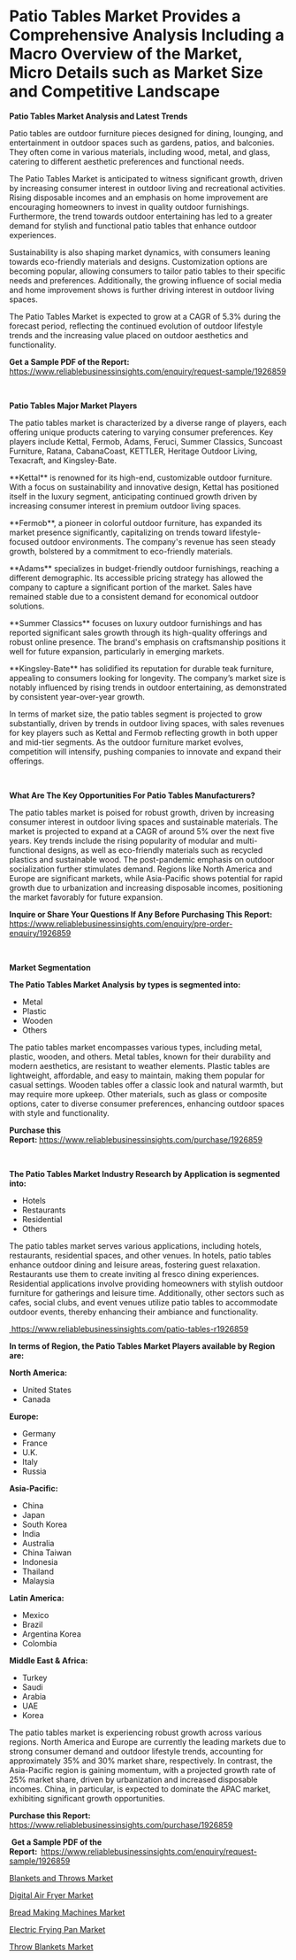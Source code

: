 <p><h1>Patio Tables Market Provides a Comprehensive Analysis Including a Macro Overview of the Market, Micro Details such as Market Size and Competitive Landscape</h1></p><p><strong>Patio Tables Market Analysis and Latest Trends</strong></p>
<p><p>Patio tables are outdoor furniture pieces designed for dining, lounging, and entertainment in outdoor spaces such as gardens, patios, and balconies. They often come in various materials, including wood, metal, and glass, catering to different aesthetic preferences and functional needs.</p><p>The Patio Tables Market is anticipated to witness significant growth, driven by increasing consumer interest in outdoor living and recreational activities. Rising disposable incomes and an emphasis on home improvement are encouraging homeowners to invest in quality outdoor furnishings. Furthermore, the trend towards outdoor entertaining has led to a greater demand for stylish and functional patio tables that enhance outdoor experiences.</p><p>Sustainability is also shaping market dynamics, with consumers leaning towards eco-friendly materials and designs. Customization options are becoming popular, allowing consumers to tailor patio tables to their specific needs and preferences. Additionally, the growing influence of social media and home improvement shows is further driving interest in outdoor living spaces.</p><p>The Patio Tables Market is expected to grow at a CAGR of 5.3% during the forecast period, reflecting the continued evolution of outdoor lifestyle trends and the increasing value placed on outdoor aesthetics and functionality.</p></p>
<p><strong>Get a Sample PDF of the Report:&nbsp;</strong> <a href="https://www.reliablebusinessinsights.com/enquiry/request-sample/1926859?utm_campaign=60&utm_medium=2&utm_source=Github&utm_content=ia&utm_term=08022025&utm_id=patio-tables">https://www.reliablebusinessinsights.com/enquiry/request-sample/1926859</a></p>
<p>&nbsp;</p>
<p><strong>Patio Tables Major Market Players</strong></p>
<p><p>The patio tables market is characterized by a diverse range of players, each offering unique products catering to varying consumer preferences. Key players include Kettal, Fermob, Adams, Feruci, Summer Classics, Suncoast Furniture, Ratana, CabanaCoast, KETTLER, Heritage Outdoor Living, Texacraft, and Kingsley-Bate.</p><p>**Kettal** is renowned for its high-end, customizable outdoor furniture. With a focus on sustainability and innovative design, Kettal has positioned itself in the luxury segment, anticipating continued growth driven by increasing consumer interest in premium outdoor living spaces.</p><p>**Fermob**, a pioneer in colorful outdoor furniture, has expanded its market presence significantly, capitalizing on trends toward lifestyle-focused outdoor environments. The company's revenue has seen steady growth, bolstered by a commitment to eco-friendly materials.</p><p>**Adams** specializes in budget-friendly outdoor furnishings, reaching a different demographic. Its accessible pricing strategy has allowed the company to capture a significant portion of the market. Sales have remained stable due to a consistent demand for economical outdoor solutions.</p><p>**Summer Classics** focuses on luxury outdoor furnishings and has reported significant sales growth through its high-quality offerings and robust online presence. The brand's emphasis on craftsmanship positions it well for future expansion, particularly in emerging markets.</p><p>**Kingsley-Bate** has solidified its reputation for durable teak furniture, appealing to consumers looking for longevity. The company’s market size is notably influenced by rising trends in outdoor entertaining, as demonstrated by consistent year-over-year growth.</p><p>In terms of market size, the patio tables segment is projected to grow substantially, driven by trends in outdoor living spaces, with sales revenues for key players such as Kettal and Fermob reflecting growth in both upper and mid-tier segments. As the outdoor furniture market evolves, competition will intensify, pushing companies to innovate and expand their offerings.</p></p>
<p>&nbsp;</p>
<p><strong>What Are The Key Opportunities For Patio Tables Manufacturers?</strong></p>
<p><p>The patio tables market is poised for robust growth, driven by increasing consumer interest in outdoor living spaces and sustainable materials. The market is projected to expand at a CAGR of around 5% over the next five years. Key trends include the rising popularity of modular and multi-functional designs, as well as eco-friendly materials such as recycled plastics and sustainable wood. The post-pandemic emphasis on outdoor socialization further stimulates demand. Regions like North America and Europe are significant markets, while Asia-Pacific shows potential for rapid growth due to urbanization and increasing disposable incomes, positioning the market favorably for future expansion.</p></p>
<p><strong>Inquire or Share Your Questions If Any Before Purchasing This Report:</strong> <a href="https://www.reliablebusinessinsights.com/enquiry/pre-order-enquiry/1926859?utm_campaign=60&utm_medium=2&utm_source=Github&utm_content=ia&utm_term=08022025&utm_id=patio-tables">https://www.reliablebusinessinsights.com/enquiry/pre-order-enquiry/1926859</a></p>
<p>&nbsp;</p>
<p><strong>Market Segmentation</strong></p>
<p><strong>The Patio Tables Market Analysis by types is segmented into:</strong></p>
<p><ul><li>Metal</li><li>Plastic</li><li>Wooden</li><li>Others</li></ul></p>
<p><p>The patio tables market encompasses various types, including metal, plastic, wooden, and others. Metal tables, known for their durability and modern aesthetics, are resistant to weather elements. Plastic tables are lightweight, affordable, and easy to maintain, making them popular for casual settings. Wooden tables offer a classic look and natural warmth, but may require more upkeep. Other materials, such as glass or composite options, cater to diverse consumer preferences, enhancing outdoor spaces with style and functionality.</p></p>
<p><strong>Purchase this Report:&nbsp;</strong><a href="https://www.reliablebusinessinsights.com/purchase/1926859?utm_campaign=60&utm_medium=2&utm_source=Github&utm_content=ia&utm_term=08022025&utm_id=patio-tables">https://www.reliablebusinessinsights.com/purchase/1926859</a></p>
<p>&nbsp;</p>
<p><strong>The Patio Tables Market Industry Research by Application is segmented into:</strong></p>
<p><ul><li>Hotels</li><li>Restaurants</li><li>Residential</li><li>Others</li></ul></p>
<p><p>The patio tables market serves various applications, including hotels, restaurants, residential spaces, and other venues. In hotels, patio tables enhance outdoor dining and leisure areas, fostering guest relaxation. Restaurants use them to create inviting al fresco dining experiences. Residential applications involve providing homeowners with stylish outdoor furniture for gatherings and leisure time. Additionally, other sectors such as cafes, social clubs, and event venues utilize patio tables to accommodate outdoor events, thereby enhancing their ambiance and functionality.</p></p>
<p><a href="https://www.reliablebusinessinsights.com/patio-tables-r1926859?utm_campaign=60&utm_medium=2&utm_source=Github&utm_content=ia&utm_term=08022025&utm_id=patio-tables">&nbsp;https://www.reliablebusinessinsights.com/patio-tables-r1926859</a></p>
<p><strong>In terms of Region, the Patio Tables Market Players available by Region are:</strong></p>
<p>
    <p> <strong> North America: </strong>
        <ul>
            <li>United States</li>
            <li>Canada</li>
        </ul>
        </p> 
    <p> <strong> Europe: </strong>
        <ul>
            <li>Germany</li>
            <li>France</li>
            <li>U.K.</li>
            <li>Italy</li>
            <li>Russia</li>
        </ul>
        </p> 
    <p> <strong> Asia-Pacific: </strong>
        <ul>
            <li>China</li>
            <li>Japan</li>
            <li>South Korea</li>
            <li>India</li>
            <li>Australia</li>
            <li>China Taiwan</li>
            <li>Indonesia</li>
            <li>Thailand</li>
            <li>Malaysia</li>
        </ul>
        </p> 
    <p> <strong> Latin America: </strong>
        <ul>
            <li>Mexico</li>
            <li>Brazil</li>
            <li>Argentina Korea</li>
            <li>Colombia</li>
        </ul>
        </p> 
    <p> <strong> Middle East & Africa: </strong>
        <ul>
            <li>Turkey</li>
            <li>Saudi</li>
            <li>Arabia</li>
            <li>UAE</li>
            <li>Korea</li>
        </ul>
    </p>
    </p>
<p><p>The patio tables market is experiencing robust growth across various regions. North America and Europe are currently the leading markets due to strong consumer demand and outdoor lifestyle trends, accounting for approximately 35% and 30% market share, respectively. In contrast, the Asia-Pacific region is gaining momentum, with a projected growth rate of 25% market share, driven by urbanization and increased disposable incomes. China, in particular, is expected to dominate the APAC market, exhibiting significant growth opportunities.</p></p>
<p><strong>Purchase this Report: </strong><a href="https://www.reliablebusinessinsights.com/purchase/1926859?utm_campaign=60&utm_medium=2&utm_source=Github&utm_content=ia&utm_term=08022025&utm_id=patio-tables">https://www.reliablebusinessinsights.com/purchase/1926859</a></p>
<p>&nbsp;<strong>Get a Sample PDF of the Report:&nbsp;&nbsp;</strong><a href="https://www.reliablebusinessinsights.com/enquiry/request-sample/1926859?utm_campaign=60&utm_medium=2&utm_source=Github&utm_content=ia&utm_term=08022025&utm_id=patio-tables">https://www.reliablebusinessinsights.com/enquiry/request-sample/1926859</a></p>
<p><strong></strong></p>
<p><p><a href="https://github.com/bezdanteniz/Market-Research-Report-List-1/blob/main/blankets-and-throws-market.md?utm_campaign=60&utm_medium=2&utm_source=Github&utm_content=ia&utm_term=08022025&utm_id=patio-tables">Blankets and Throws Market</a></p><p><a href="https://github.com/iceknahomi/Market-Research-Report-List-1/blob/main/digital-air-fryer-market.md?utm_campaign=60&utm_medium=2&utm_source=Github&utm_content=ia&utm_term=08022025&utm_id=patio-tables">Digital Air Fryer Market</a></p><p><a href="https://github.com/tjoensfibich/Market-Research-Report-List-1/blob/main/bread-making-machines-market.md?utm_campaign=60&utm_medium=2&utm_source=Github&utm_content=ia&utm_term=08022025&utm_id=patio-tables">Bread Making Machines Market</a></p><p><a href="https://github.com/rebheelder/Market-Research-Report-List-1/blob/main/electric-frying-pan-market.md?utm_campaign=60&utm_medium=2&utm_source=Github&utm_content=ia&utm_term=08022025&utm_id=patio-tables">Electric Frying Pan Market</a></p><p><a href="https://github.com/awalinfucci/Market-Research-Report-List-1/blob/main/throw-blankets-market.md?utm_campaign=60&utm_medium=2&utm_source=Github&utm_content=ia&utm_term=08022025&utm_id=patio-tables">Throw Blankets Market</a></p></p>